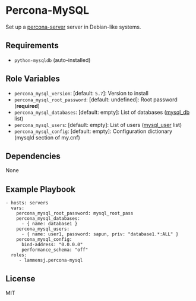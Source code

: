 # Percona-MySQL

Set up a [percona-server](https://www.percona.com/software/mysql-database/percona-server) server in Debian-like systems.

Requirements
------------

* `python-mysqldb` (auto-installed)

Role Variables
--------------

* `percona_mysql_version`: [default: `5.7`]: Version to install
* `percona_mysql_root_password`: [default: undefined]: Root password (**required**)
* `percona_mysql_databases`: [default: empty]: List of databases ([mysql_db](http://docs.ansible.com/ansible/mysql_db_module.html) list)
* `percona_mysql_users`: [default: empty]: List of users ([mysql_user](http://docs.ansible.com/ansible/mysql_user_module.html) list)
* `percona_mysql_config`: [default: empty]: Configuration dictionary (mysqld section of my.cnf)

Dependencies
------------

None

Example Playbook
----------------
    - hosts: servers
      vars:
        percona_mysql_root_password: mysql_root_pass
        percona_mysql_databases:
          - { name: database1 }
        percona_mysql_users:
          - { name: user1, password: sapun, priv: "database1.*:ALL" }
        percona_mysql_config:
          bind-address: "0.0.0.0"
          performance_schema: "off"
      roles:
         - lammensj.percona-mysql

License
-------

MIT
